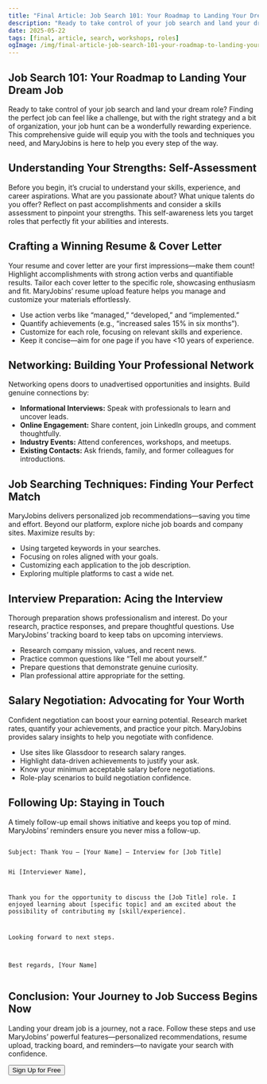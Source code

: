 ```yaml
---
title: "Final Article: Job Search 101: Your Roadmap to Landing Your Dream Job"
description: "Ready to take control of your job search and land your dream role? Finding the perfect job can feel like a challenge, but with the right strategy and a bit of organization, your job hunt can be a wonderfully rewarding experience."
date: 2025-05-22
tags: [final, article, search, workshops, roles]
ogImage: /img/final-article-job-search-101-your-roadmap-to-landing-your-dream-job.png
---
```


<section class="prose prose-lg mx-auto py-12 px-6">

  <h1 class="text-4xl font-bold mb-8">
    Job Search 101: Your Roadmap to Landing Your Dream Job
  </h1>

  <p class="mb-6">
    Ready to take control of your job search and land your dream role? Finding the perfect job can feel like a challenge, but with the right strategy and a bit of organization, your job hunt can be a wonderfully rewarding experience. This comprehensive guide will equip you with the tools and techniques you need, and MaryJobins is here to help you every step of the way.
  </p>

  <h2 class="text-2xl font-semibold mt-12 mb-4">
    Understanding Your Strengths: Self-Assessment
  </h2>
  <p class="mb-6">
    Before you begin, it’s crucial to understand your skills, experience, and career aspirations. What are you passionate about? What unique talents do you offer? Reflect on past accomplishments and consider a skills assessment to pinpoint your strengths. This self-awareness lets you target roles that perfectly fit your abilities and interests.
  </p>

  <h2 class="text-2xl font-semibold mt-12 mb-4">
    Crafting a Winning Resume & Cover Letter
  </h2>
  <p class="mb-6">
    Your resume and cover letter are your first impressions—make them count! Highlight accomplishments with strong action verbs and quantifiable results. Tailor each cover letter to the specific role, showcasing enthusiasm and fit. MaryJobins’ resume upload feature helps you manage and customize your materials effortlessly.
  </p>
  <ul class="list-disc list-inside mb-6">
    <li>Use action verbs like “managed,” “developed,” and “implemented.”</li>
    <li>Quantify achievements (e.g., “increased sales 15% in six months”).</li>
    <li>Customize for each role, focusing on relevant skills and experience.</li>
    <li>Keep it concise—aim for one page if you have &lt;10 years of experience.</li>
  </ul>

  <h2 class="text-2xl font-semibold mt-12 mb-4">
    Networking: Building Your Professional Network
  </h2>
  <p class="mb-6">
    Networking opens doors to unadvertised opportunities and insights. Build genuine connections by:
  </p>
  <ul class="list-disc list-inside mb-6">
    <li><strong>Informational Interviews:</strong> Speak with professionals to learn and uncover leads.</li>
    <li><strong>Online Engagement:</strong> Share content, join LinkedIn groups, and comment thoughtfully.</li>
    <li><strong>Industry Events:</strong> Attend conferences, workshops, and meetups.</li>
    <li><strong>Existing Contacts:</strong> Ask friends, family, and former colleagues for introductions.</li>
  </ul>

  <h2 class="text-2xl font-semibold mt-12 mb-4">
    Job Searching Techniques: Finding Your Perfect Match
  </h2>
  <p class="mb-6">
    MaryJobins delivers personalized job recommendations—saving you time and effort. Beyond our platform, explore niche job boards and company sites. Maximize results by:
  </p>
  <ul class="list-disc list-inside mb-6">
    <li>Using targeted keywords in your searches.</li>
    <li>Focusing on roles aligned with your goals.</li>
    <li>Customizing each application to the job description.</li>
    <li>Exploring multiple platforms to cast a wide net.</li>
  </ul>

  <h2 class="text-2xl font-semibold mt-12 mb-4">
    Interview Preparation: Acing the Interview
  </h2>
  <p class="mb-6">
    Thorough preparation shows professionalism and interest. Do your research, practice responses, and prepare thoughtful questions. Use MaryJobins’ tracking board to keep tabs on upcoming interviews.
  </p>
  <ul class="list-disc list-inside mb-6">
    <li>Research company mission, values, and recent news.</li>
    <li>Practice common questions like “Tell me about yourself.”</li>
    <li>Prepare questions that demonstrate genuine curiosity.</li>
    <li>Plan professional attire appropriate for the setting.</li>
  </ul>

  <h2 class="text-2xl font-semibold mt-12 mb-4">
    Salary Negotiation: Advocating for Your Worth
  </h2>
  <p class="mb-6">
    Confident negotiation can boost your earning potential. Research market rates, quantify your achievements, and practice your pitch. MaryJobins provides salary insights to help you negotiate with confidence.
  </p>
  <ul class="list-disc list-inside mb-6">
    <li>Use sites like Glassdoor to research salary ranges.</li>
    <li>Highlight data-driven achievements to justify your ask.</li>
    <li>Know your minimum acceptable salary before negotiations.</li>
    <li>Role-play scenarios to build negotiation confidence.</li>
  </ul>

  <h2 class="text-2xl font-semibold mt-12 mb-4">
    Following Up: Staying in Touch
  </h2>
  <p class="mb-6">
    A timely follow-up email shows initiative and keeps you top of mind. MaryJobins’ reminders ensure you never miss a follow-up.
  </p>
  <pre class="bg-gray-100 p-4 rounded mb-6 overflow-x-auto">
<code>
Subject: Thank You – [Your Name] – Interview for [Job Title]

Hi [Interviewer Name],

Thank you for the opportunity to discuss the [Job Title] role. I enjoyed learning about [specific topic] and am excited about the possibility of contributing my [skill/experience].

Looking forward to next steps.

Best regards,
[Your Name]
</code>
  </pre>

  <h2 class="text-2xl font-semibold mt-12 mb-4">
    Conclusion: Your Journey to Job Success Begins Now
  </h2>
  <p class="mb-6">
    Landing your dream job is a journey, not a race. Follow these steps and use MaryJobins’ powerful features—personalized recommendations, resume upload, tracking board, and reminders—to navigate your search with confidence.
  </p>

  <p class="mb-6">
    <button class="bg-primary-600 text-white px-6 py-3 rounded-md shadow hover:bg-primary-700 transition">
      Sign Up for Free
    </button>
  </p>

</section>
